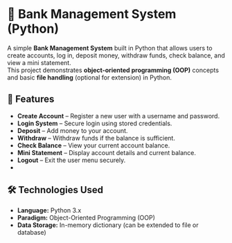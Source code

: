 # 🏦 Bank Management System (Python)

A simple **Bank Management System** built in Python that allows users to create accounts, log in, deposit money, withdraw funds, check balance, and view a mini statement.  
This project demonstrates **object-oriented programming (OOP)** concepts and basic **file handling** (optional for extension) in Python.


## 📌 Features

- **Create Account** – Register a new user with a username and password.
- **Login System** – Secure login using stored credentials.
- **Deposit** – Add money to your account.
- **Withdraw** – Withdraw funds if the balance is sufficient.
- **Check Balance** – View your current account balance.
- **Mini Statement** – Display account details and current balance.
- **Logout** – Exit the user menu securely.
- 

## 🛠 Technologies Used
- **Language:** Python 3.x
- **Paradigm:** Object-Oriented Programming (OOP)
- **Data Storage:** In-memory dictionary (can be extended to file or database)
  
